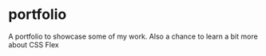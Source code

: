 # portfolio

A portfolio to showcase some of my work. Also a chance to learn a bit more about CSS Flex 
